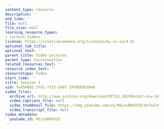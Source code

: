 ```yaml
---
content_type: resource
description: ''
end_time: ''
file: null
file_size: null
learning_resource_types:
- Lecture Videos
license: https://creativecommons.org/licenses/by-nc-sa/4.0/
optional_tab_title: ''
optional_text: ''
parent_title: Video Lectures
parent_type: CourseSection
related_resources_text: ''
resource_index_text: ''
resourcetype: Video
start_time: ''
title: Session 3
uid: fe450692-3fd1-7f33-2e6f-19f8603b39a6
video_files:
  archive_url: http://www.archive.org/download/MIT24.261F04/mit-ocw-24.261-singer-22nov2004-220k.mp4
  video_captions_file: null
  video_thumbnail_file: https://img.youtube.com/vi/K6jxuRHGVCQ/default.jpg
  video_transcript_file: null
video_metadata:
  youtube_id: K6jxuRHGVCQ
---
```


